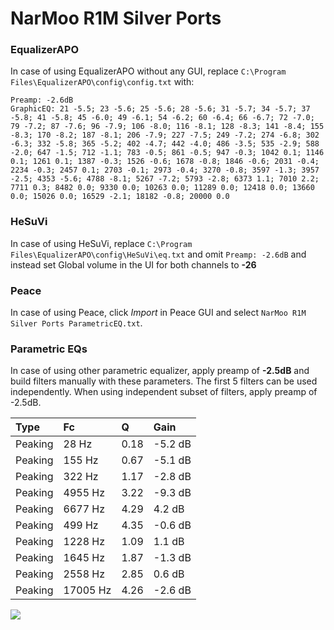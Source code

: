 # NarMoo R1M Silver Ports

### EqualizerAPO
In case of using EqualizerAPO without any GUI, replace `C:\Program Files\EqualizerAPO\config\config.txt`
with:
```
Preamp: -2.6dB
GraphicEQ: 21 -5.5; 23 -5.6; 25 -5.6; 28 -5.6; 31 -5.7; 34 -5.7; 37 -5.8; 41 -5.8; 45 -6.0; 49 -6.1; 54 -6.2; 60 -6.4; 66 -6.7; 72 -7.0; 79 -7.2; 87 -7.6; 96 -7.9; 106 -8.0; 116 -8.1; 128 -8.3; 141 -8.4; 155 -8.3; 170 -8.2; 187 -8.1; 206 -7.9; 227 -7.5; 249 -7.2; 274 -6.8; 302 -6.3; 332 -5.8; 365 -5.2; 402 -4.7; 442 -4.0; 486 -3.5; 535 -2.9; 588 -2.0; 647 -1.5; 712 -1.1; 783 -0.5; 861 -0.5; 947 -0.3; 1042 0.1; 1146 0.1; 1261 0.1; 1387 -0.3; 1526 -0.6; 1678 -0.8; 1846 -0.6; 2031 -0.4; 2234 -0.3; 2457 0.1; 2703 -0.1; 2973 -0.4; 3270 -0.8; 3597 -1.3; 3957 -2.5; 4353 -5.6; 4788 -8.1; 5267 -7.2; 5793 -2.8; 6373 1.1; 7010 2.2; 7711 0.3; 8482 0.0; 9330 0.0; 10263 0.0; 11289 0.0; 12418 0.0; 13660 0.0; 15026 0.0; 16529 -2.1; 18182 -0.8; 20000 0.0
```

### HeSuVi
In case of using HeSuVi, replace `C:\Program Files\EqualizerAPO\config\HeSuVi\eq.txt` and omit `Preamp:
-2.6dB` and instead set Global volume in the UI for both channels to **-26**

### Peace
In case of using Peace, click *Import* in Peace GUI and select `NarMoo R1M Silver Ports ParametricEQ.txt`.

### Parametric EQs
In case of using other parametric equalizer, apply preamp of **-2.5dB** and build filters manually
with these parameters. The first 5 filters can be used independently.
When using independent subset of filters, apply preamp of -2.5dB.

| Type    | Fc       |    Q | Gain    |
|:--------|:---------|:-----|:--------|
| Peaking | 28 Hz    | 0.18 | -5.2 dB |
| Peaking | 155 Hz   | 0.67 | -5.1 dB |
| Peaking | 322 Hz   | 1.17 | -2.8 dB |
| Peaking | 4955 Hz  | 3.22 | -9.3 dB |
| Peaking | 6677 Hz  | 4.29 | 4.2 dB  |
| Peaking | 499 Hz   | 4.35 | -0.6 dB |
| Peaking | 1228 Hz  | 1.09 | 1.1 dB  |
| Peaking | 1645 Hz  | 1.87 | -1.3 dB |
| Peaking | 2558 Hz  | 2.85 | 0.6 dB  |
| Peaking | 17005 Hz | 4.26 | -2.6 dB |

![](https://raw.githubusercontent.com/jaakkopasanen/AutoEq/master/results/innerfidelity/sbaf-serious/NarMoo%20R1M%20Silver%20Ports/NarMoo%20R1M%20Silver%20Ports.png)
